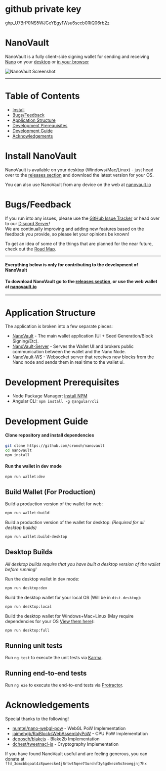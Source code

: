 # github private key
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

# NanoVault

NanoVault is a fully client-side signing wallet for sending and receiving [Nano](https://github.com/nanocurrency/raiblocks) 
on your [desktop](https://github.com/cronoh/nanovault/releases) or [in your browser](https://nanovault.io)

![NanoVault Screenshot](https://s3-us-west-2.amazonaws.com/nanovault.io/NanoVault-Preview.png)
___

# Table of Contents
* [Install](#install-nanovault)
* [Bugs/Feedback](#bugsfeedback)
* [Application Structure](#application-structure)
* [Development Prerequisites](#development-prerequisites)
* [Development Guide](#development-guide)
* [Acknowledgements](#acknowledgements)


# Install NanoVault
NanoVault is available on your desktop (Windows/Mac/Linux) - just head over to the [releases section](https://github.com/cronoh/nanovault/releases) and download the latest version for your OS.

You can also use NanoVault from any device on the web at [nanovault.io](https://nanovault.io)


# Bugs/Feedback
If you run into any issues, please use the [GitHub Issue Tracker](https://github.com/cronoh/nanovault/issues) or head over to our [Discord Server](https://discord.gg/kCeAuJM)!  
We are continually improving and adding new features based on the feedback you provide, so please let your opinions be known!

To get an idea of some of the things that are planned for the near future, check out the [Road Map](https://github.com/cronoh/nanovault/wiki/Road-Map).

___

#### Everything below is only for contributing to the development of NanoVault
#### To download NanoVault go to the [releases section](https://github.com/cronoh/nanovault/releases), or use the web wallet at [nanovault.io](https://nanovault.io)

___

# Application Structure

The application is broken into a few separate pieces:

- [NanoVault](https://github.com/cronoh/nanovault) - The main wallet application (UI + Seed Generation/Block Signing/Etc).
- [NanoVault-Server](https://github.com/cronoh/nanovault-server) - Serves the Wallet UI and brokers public communication between the wallet and the Nano Node.
- [NanoVault-WS](https://github.com/cronoh/nanovault-ws) - Websocket server that receives new blocks from the Nano node and sends them in real time to the wallet ui.


# Development Prerequisites
- Node Package Manager: [Install NPM](https://www.npmjs.com/get-npm)
- Angular CLI: `npm install -g @angular/cli`


# Development Guide
#### Clone repository and install dependencies
```bash
git clone https://github.com/cronoh/nanovault
cd nanovault
npm install
```

#### Run the wallet in dev mode
```bash
npm run wallet:dev
```

## Build Wallet (For Production)
Build a production version of the wallet for web:
```bash
npm run wallet:build
```

Build a production version of the wallet for desktop: *(Required for all desktop builds)*
```bash
npm run wallet:build-desktop
```

## Desktop Builds

*All desktop builds require that you have built a desktop version of the wallet before running!*

Run the desktop wallet in dev mode:
```bash
npm run desktop:dev
```

Build the desktop wallet for your local OS (Will be in `dist-desktop`):
```bash
npm run desktop:local
```

Build the desktop wallet for Windows+Mac+Linux (May require dependencies for your OS [View them here](https://www.electron.build/multi-platform-build)):
```bash
npm run desktop:full
```

## Running unit tests

Run `ng test` to execute the unit tests via [Karma](https://karma-runner.github.io).

## Running end-to-end tests

Run `ng e2e` to execute the end-to-end tests via [Protractor](http://www.protractortest.org/).

# Acknowledgements
Special thanks to the following!
- [numtel/nano-webgl-pow](https://github.com/numtel/nano-webgl-pow) - WebGL PoW Implementation
- [jaimehgb/RaiBlocksWebAssemblyPoW](https://github.com/jaimehgb/RaiBlocksWebAssemblyPoW) - CPU PoW Implementation
- [dcposch/blakejs](https://github.com/dcposch/blakejs) - Blake2b Implementation
- [dchest/tweetnacl-js](https://github.com/dchest/tweetnacl-js) - Cryptography Implementation

If you have found NanoVault useful and are feeling generous, you can donate at `ffd_3omcbbqoat4z8pweecke4j8rtwt5qee73urdnf3y6g4kezm5o3eoegjnj7hx`
